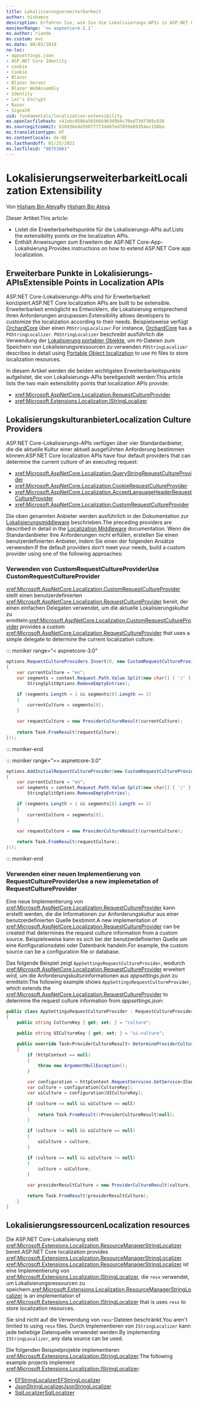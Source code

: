 ```yaml
---
title: Lokalisierungserweiterbarkeit
author: hishamco
description: Erfahren Sie, wie Sie die Lokalisierungs-APIs in ASP.NET Core-Apps erweitern.
monikerRange: '>= aspnetcore-2.1'
ms.author: riande
ms.custom: mvc
ms.date: 08/03/2019
no-loc:
- appsettings.json
- ASP.NET Core Identity
- cookie
- Cookie
- Blazor
- Blazor Server
- Blazor WebAssembly
- Identity
- Let's Encrypt
- Razor
- SignalR
uid: fundamentals/localization-extensibility
ms.openlocfilehash: c41ebc0506a565666963d9b4c70ed73df389c826
ms.sourcegitcommit: 610936e4d3507f7f3d467ed7859ab9354ec158ba
ms.translationtype: HT
ms.contentlocale: de-DE
ms.lasthandoff: 01/25/2021
ms.locfileid: "98751661"
---
```

# <a name="localization-extensibility"></a><span data-ttu-id="a8735-103">Lokalisierungserweiterbarkeit</span><span class="sxs-lookup"><span data-stu-id="a8735-103">Localization Extensibility</span></span>

<span data-ttu-id="a8735-104">Von [Hisham Bin Ateya](https://github.com/hishamco)</span><span class="sxs-lookup"><span data-stu-id="a8735-104">By [Hisham Bin Ateya](https://github.com/hishamco)</span></span>

<span data-ttu-id="a8735-105">Dieser Artikel:</span><span class="sxs-lookup"><span data-stu-id="a8735-105">This article:</span></span>

* <span data-ttu-id="a8735-106">Listet die Erweiterbarkeitspunkte für die Lokalisierungs-APIs auf.</span><span class="sxs-lookup"><span data-stu-id="a8735-106">Lists the extensibility points on the localization APIs.</span></span>
* <span data-ttu-id="a8735-107">Enthält Anweisungen zum Erweitern der ASP.NET Core-App-Lokalisierung.</span><span class="sxs-lookup"><span data-stu-id="a8735-107">Provides instructions on how to extend ASP.NET Core app localization.</span></span>

## <a name="extensible-points-in-localization-apis"></a><span data-ttu-id="a8735-108">Erweiterbare Punkte in Lokalisierungs-APIs</span><span class="sxs-lookup"><span data-stu-id="a8735-108">Extensible Points in Localization APIs</span></span>

<span data-ttu-id="a8735-109">ASP.NET Core-Lokalisierungs-APIs sind für Erweiterbarkeit konzipiert.</span><span class="sxs-lookup"><span data-stu-id="a8735-109">ASP.NET Core localization APIs are built to be extensible.</span></span> <span data-ttu-id="a8735-110">Erweiterbarkeit ermöglicht es Entwicklern, die Lokalisierung entsprechend ihren Anforderungen anzupassen.</span><span class="sxs-lookup"><span data-stu-id="a8735-110">Extensibility allows developers to customize the localization according to their needs.</span></span> <span data-ttu-id="a8735-111">Beispielsweise verfügt [OrchardCore](https://github.com/orchardCMS/OrchardCore/) über einen `POStringLocalizer`.</span><span class="sxs-lookup"><span data-stu-id="a8735-111">For instance, [OrchardCore](https://github.com/orchardCMS/OrchardCore/) has a `POStringLocalizer`.</span></span> <span data-ttu-id="a8735-112">`POStringLocalizer` beschreibt ausführlich die Verwendung der [Lokalisierung portabler Objekte](xref:fundamentals/portable-object-localization), um `PO`-Dateien zum Speichern von Lokalisierungsressourcen zu verwenden.</span><span class="sxs-lookup"><span data-stu-id="a8735-112">`POStringLocalizer` describes in detail using [Portable Object localization](xref:fundamentals/portable-object-localization) to use `PO` files to store localization resources.</span></span>

<span data-ttu-id="a8735-113">In diesem Artikel werden die beiden wichtigsten Erweiterbarkeitspunkte aufgelistet, die von Lokalisierungs-APIs bereitgestellt werden:</span><span class="sxs-lookup"><span data-stu-id="a8735-113">This article lists the two main extensibility points that localization APIs provide:</span></span> 

* <xref:Microsoft.AspNetCore.Localization.RequestCultureProvider>
* <xref:Microsoft.Extensions.Localization.IStringLocalizer>

## <a name="localization-culture-providers"></a><span data-ttu-id="a8735-114">Lokalisierungskulturanbieter</span><span class="sxs-lookup"><span data-stu-id="a8735-114">Localization Culture Providers</span></span>

<span data-ttu-id="a8735-115">ASP.NET Core-Lokalisierungs-APIs verfügen über vier Standardanbieter, die die aktuelle Kultur einer aktuell ausgeführten Anforderung bestimmen können:</span><span class="sxs-lookup"><span data-stu-id="a8735-115">ASP.NET Core localization APIs have four default providers that can determine the current culture of an executing request:</span></span>

* <xref:Microsoft.AspNetCore.Localization.QueryStringRequestCultureProvider>
* <xref:Microsoft.AspNetCore.Localization.CookieRequestCultureProvider>
* <xref:Microsoft.AspNetCore.Localization.AcceptLanguageHeaderRequestCultureProvider>
* <xref:Microsoft.AspNetCore.Localization.CustomRequestCultureProvider>

<span data-ttu-id="a8735-116">Die oben genannten Anbieter werden ausführlich in der Dokumentation zur [Lokalisierungsmiddleware](xref:fundamentals/localization) beschrieben.</span><span class="sxs-lookup"><span data-stu-id="a8735-116">The preceding providers are described in detail in the [Localization Middleware](xref:fundamentals/localization) documentation.</span></span> <span data-ttu-id="a8735-117">Wenn die Standardanbieter Ihre Anforderungen nicht erfüllen, erstellen Sie einen benutzerdefinierten Anbieter, indem Sie einen der folgenden Ansätze verwenden:</span><span class="sxs-lookup"><span data-stu-id="a8735-117">If the default providers don't meet your needs, build a custom provider using one of the following approaches:</span></span>

### <a name="use-customrequestcultureprovider"></a><span data-ttu-id="a8735-118">Verwenden von CustomRequestCultureProvider</span><span class="sxs-lookup"><span data-stu-id="a8735-118">Use CustomRequestCultureProvider</span></span>

<span data-ttu-id="a8735-119"><xref:Microsoft.AspNetCore.Localization.CustomRequestCultureProvider> stellt einen benutzerdefinierten <xref:Microsoft.AspNetCore.Localization.RequestCultureProvider> bereit, der einen einfachen Delegaten verwendet, um die aktuelle Lokalisierungskultur zu ermitteln:</span><span class="sxs-lookup"><span data-stu-id="a8735-119"><xref:Microsoft.AspNetCore.Localization.CustomRequestCultureProvider> provides a custom <xref:Microsoft.AspNetCore.Localization.RequestCultureProvider> that uses a simple delegate to determine the current localization culture:</span></span>

::: moniker range="< aspnetcore-3.0"
```csharp
options.RequestCultureProviders.Insert(0, new CustomRequestCultureProvider(async context =>
{
    var currentCulture = "en";
    var segments = context.Request.Path.Value.Split(new char[] { '/' }, 
        StringSplitOptions.RemoveEmptyEntries);

    if (segments.Length > 1 && segments[0].Length == 2)
    {
        currentCulture = segments[0];
    }

    var requestCulture = new ProviderCultureResult(currentCulture);
    
    return Task.FromResult(requestCulture);
}));
```

::: moniker-end

::: moniker range=">= aspnetcore-3.0"
```csharp
options.AddInitialRequestCultureProvider(new CustomRequestCultureProvider(async context =>
{
    var currentCulture = "en";
    var segments = context.Request.Path.Value.Split(new char[] { '/' }, 
        StringSplitOptions.RemoveEmptyEntries);

    if (segments.Length > 1 && segments[0].Length == 2)
    {
        currentCulture = segments[0];
    }

    var requestCulture = new ProviderCultureResult(currentCulture);
    
    return Task.FromResult(requestCulture);
}));
```

::: moniker-end

### <a name="use-a-new-implemetation-of-requestcultureprovider"></a><span data-ttu-id="a8735-120">Verwenden einer neuen Implementierung von RequestCultureProvider</span><span class="sxs-lookup"><span data-stu-id="a8735-120">Use a new implemetation of RequestCultureProvider</span></span>

<span data-ttu-id="a8735-121">Eine neue Implementierung von <xref:Microsoft.AspNetCore.Localization.RequestCultureProvider> kann erstellt werden, die die Informationen zur Anforderungskultur aus einer benutzerdefinierten Quelle bestimmt.</span><span class="sxs-lookup"><span data-stu-id="a8735-121">A new implementation of <xref:Microsoft.AspNetCore.Localization.RequestCultureProvider> can be created that determines the request culture information from a custom source.</span></span> <span data-ttu-id="a8735-122">Beispielsweise kann es sich bei der benutzerdefinierten Quelle um eine Konfigurationsdatei oder Datenbank handeln.</span><span class="sxs-lookup"><span data-stu-id="a8735-122">For example, the custom source can be a configuration file or database.</span></span>

<span data-ttu-id="a8735-123">Das folgende Beispiel zeigt `AppSettingsRequestCultureProvider`, wodurch <xref:Microsoft.AspNetCore.Localization.RequestCultureProvider> erweitert wird, um die Anforderungskulturinformationen aus *appsettings.json* zu ermitteln:</span><span class="sxs-lookup"><span data-stu-id="a8735-123">The following example shows `AppSettingsRequestCultureProvider`, which extends the <xref:Microsoft.AspNetCore.Localization.RequestCultureProvider> to determine the request culture information from *appsettings.json*:</span></span>

```csharp
public class AppSettingsRequestCultureProvider : RequestCultureProvider
{
    public string CultureKey { get; set; } = "culture";

    public string UICultureKey { get; set; } = "ui-culture";

    public override Task<ProviderCultureResult> DetermineProviderCultureResult(HttpContext httpContext)
    {
        if (httpContext == null)
        {
            throw new ArgumentNullException();
        }

        var configuration = httpContext.RequestServices.GetService<IConfigurationRoot>();
        var culture = configuration[CultureKey];
        var uiCulture = configuration[UICultureKey];

        if (culture == null && uiCulture == null)
        {
            return Task.FromResult((ProviderCultureResult)null);
        }

        if (culture != null && uiCulture == null)
        {
            uiCulture = culture;
        }

        if (culture == null && uiCulture != null)
        {
            culture = uiCulture;
        }
        
        var providerResultCulture = new ProviderCultureResult(culture, uiCulture);

        return Task.FromResult(providerResultCulture);
    }
}
```

## <a name="localization-resources"></a><span data-ttu-id="a8735-124">Lokalisierungsressourcen</span><span class="sxs-lookup"><span data-stu-id="a8735-124">Localization resources</span></span>

<span data-ttu-id="a8735-125">Die ASP.NET Core-Lokalisierung stellt <xref:Microsoft.Extensions.Localization.ResourceManagerStringLocalizer> bereit.</span><span class="sxs-lookup"><span data-stu-id="a8735-125">ASP.NET Core localization provides <xref:Microsoft.Extensions.Localization.ResourceManagerStringLocalizer>.</span></span> <span data-ttu-id="a8735-126"><xref:Microsoft.Extensions.Localization.ResourceManagerStringLocalizer> ist eine Implementierung von <xref:Microsoft.Extensions.Localization.IStringLocalizer>, die `resx` verwendet, um Lokalisierungsressourcen zu speichern.</span><span class="sxs-lookup"><span data-stu-id="a8735-126"><xref:Microsoft.Extensions.Localization.ResourceManagerStringLocalizer> is an implementation of <xref:Microsoft.Extensions.Localization.IStringLocalizer> that is uses `resx` to store localization resources.</span></span>

<span data-ttu-id="a8735-127">Sie sind nicht auf die Verwendung von `resx`-Dateien beschränkt.</span><span class="sxs-lookup"><span data-stu-id="a8735-127">You aren't limited to using `resx` files.</span></span> <span data-ttu-id="a8735-128">Durch Implementieren von `IStringLocalizer` kann jede beliebige Datenquelle verwendet werden.</span><span class="sxs-lookup"><span data-stu-id="a8735-128">By implementing `IStringLocalizer`, any data source can be used.</span></span>

<span data-ttu-id="a8735-129">Die folgenden Beispielprojekte implementieren <xref:Microsoft.Extensions.Localization.IStringLocalizer>:</span><span class="sxs-lookup"><span data-stu-id="a8735-129">The following example projects implement <xref:Microsoft.Extensions.Localization.IStringLocalizer>:</span></span> 

* [<span data-ttu-id="a8735-130">EFStringLocalizer</span><span class="sxs-lookup"><span data-stu-id="a8735-130">EFStringLocalizer</span></span>](https://github.com/aspnet/Entropy/tree/master/samples/Localization.EntityFramework)
* [<span data-ttu-id="a8735-131">JsonStringLocalizer</span><span class="sxs-lookup"><span data-stu-id="a8735-131">JsonStringLocalizer</span></span>](https://github.com/hishamco/My.Extensions.Localization.Json)
* [<span data-ttu-id="a8735-132">SqlLocalizer</span><span class="sxs-lookup"><span data-stu-id="a8735-132">SqlLocalizer</span></span>](https://github.com/damienbod/AspNetCoreLocalization)
